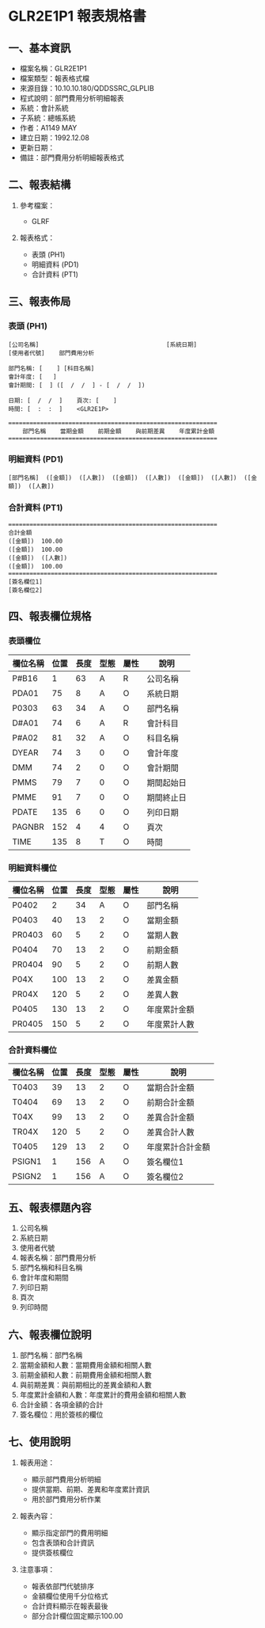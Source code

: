 # GLR2E1P1 報表規格書

## 一、基本資訊
- 檔案名稱：GLR2E1P1
- 檔案類型：報表格式檔
- 來源目錄：10.10.10.180/QDDSSRC_GLPLIB
- 程式說明：部門費用分析明細報表
- 系統：會計系統
- 子系統：總帳系統
- 作者：A1149 MAY
- 建立日期：1992.12.08
- 更新日期：
- 備註：部門費用分析明細報表格式

## 二、報表結構
1. 參考檔案：
   - GLRF

2. 報表格式：
   - 表頭 (PH1)
   - 明細資料 (PD1)
   - 合計資料 (PT1)

## 三、報表佈局

### 表頭 (PH1)
```
[公司名稱]                                    [系統日期]
[使用者代號]    部門費用分析

部門名稱: [    ] [科目名稱]
會計年度: [   ]
會計期間: [  ] ([  /  /  ] - [  /  /  ])

日期: [  /  /  ]    頁次: [    ]
時間: [  :  :  ]    <GLR2E1P>

===========================================================
    部門名稱    當期金額    前期金額    與前期差異    年度累計金額
===========================================================
```

### 明細資料 (PD1)
```
[部門名稱]  ([金額])  ([人數])  ([金額])  ([人數])  ([金額])  ([人數])  ([金額])  ([人數])
```

### 合計資料 (PT1)
```
===========================================================
合計金額
([金額])  100.00
([金額])  100.00
([金額])  ([人數])
([金額])  100.00
===========================================================
[簽名欄位1]
[簽名欄位2]
```

## 四、報表欄位規格

### 表頭欄位
| 欄位名稱 | 位置 | 長度 | 型態 | 屬性 | 說明 |
|---------|------|------|------|------|------|
| P#B16 | 1 | 63 | A | R | 公司名稱 |
| PDA01 | 75 | 8 | A | O | 系統日期 |
| P0303 | 63 | 34 | A | O | 部門名稱 |
| D#A01 | 74 | 6 | A | R | 會計科目 |
| P#A02 | 81 | 32 | A | O | 科目名稱 |
| DYEAR | 74 | 3 | 0 | O | 會計年度 |
| DMM | 74 | 2 | 0 | O | 會計期間 |
| PMMS | 79 | 7 | 0 | O | 期間起始日 |
| PMME | 91 | 7 | 0 | O | 期間終止日 |
| PDATE | 135 | 6 | 0 | O | 列印日期 |
| PAGNBR | 152 | 4 | 4 | O | 頁次 |
| TIME | 135 | 8 | T | O | 時間 |

### 明細資料欄位
| 欄位名稱 | 位置 | 長度 | 型態 | 屬性 | 說明 |
|---------|------|------|------|------|------|
| P0402 | 2 | 34 | A | O | 部門名稱 |
| P0403 | 40 | 13 | 2 | O | 當期金額 |
| PR0403 | 60 | 5 | 2 | O | 當期人數 |
| P0404 | 70 | 13 | 2 | O | 前期金額 |
| PR0404 | 90 | 5 | 2 | O | 前期人數 |
| P04X | 100 | 13 | 2 | O | 差異金額 |
| PR04X | 120 | 5 | 2 | O | 差異人數 |
| P0405 | 130 | 13 | 2 | O | 年度累計金額 |
| PR0405 | 150 | 5 | 2 | O | 年度累計人數 |

### 合計資料欄位
| 欄位名稱 | 位置 | 長度 | 型態 | 屬性 | 說明 |
|---------|------|------|------|------|------|
| T0403 | 39 | 13 | 2 | O | 當期合計金額 |
| T0404 | 69 | 13 | 2 | O | 前期合計金額 |
| T04X | 99 | 13 | 2 | O | 差異合計金額 |
| TR04X | 120 | 5 | 2 | O | 差異合計人數 |
| T0405 | 129 | 13 | 2 | O | 年度累計合計金額 |
| PSIGN1 | 1 | 156 | A | O | 簽名欄位1 |
| PSIGN2 | 1 | 156 | A | O | 簽名欄位2 |

## 五、報表標題內容
1. 公司名稱
2. 系統日期
3. 使用者代號
4. 報表名稱：部門費用分析
5. 部門名稱和科目名稱
6. 會計年度和期間
7. 列印日期
8. 頁次
9. 列印時間

## 六、報表欄位說明
1. 部門名稱：部門名稱
2. 當期金額和人數：當期費用金額和相關人數
3. 前期金額和人數：前期費用金額和相關人數
4. 與前期差異：與前期相比的差異金額和人數
5. 年度累計金額和人數：年度累計的費用金額和相關人數
6. 合計金額：各項金額的合計
7. 簽名欄位：用於簽核的欄位

## 七、使用說明
1. 報表用途：
   - 顯示部門費用分析明細
   - 提供當期、前期、差異和年度累計資訊
   - 用於部門費用分析作業

2. 報表內容：
   - 顯示指定部門的費用明細
   - 包含表頭和合計資訊
   - 提供簽核欄位

3. 注意事項：
   - 報表依部門代號排序
   - 金額欄位使用千分位格式
   - 合計資料顯示在報表最後
   - 部分合計欄位固定顯示100.00 